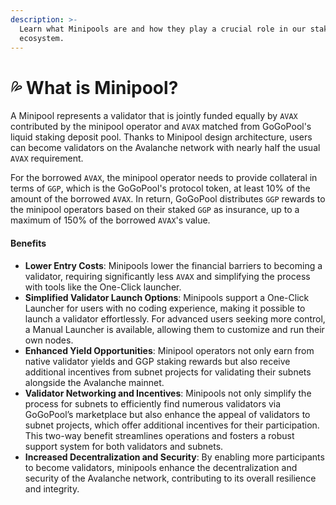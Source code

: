 ```yaml
---
description: >-
  Learn what Minipools are and how they play a crucial role in our staking
  ecosystem.
---
```


# 💦 What is Minipool?

A Minipool represents a validator that is jointly funded equally by `AVAX` contributed by the minipool operator and `AVAX` matched from GoGoPool's liquid staking deposit pool. Thanks to Minipool design architecture, users can become validators on the Avalanche network with nearly half the usual `AVAX` requirement.

For the borrowed `AVAX`, the minipool operator needs to provide collateral in terms of `GGP`, which is the GoGoPool's protocol token, at least 10% of the amount of the borrowed `AVAX`. In return, GoGoPool distributes `GGP` rewards to the minipool operators based on their staked `GGP` as insurance, up to a maximum of 150% of the borrowed `AVAX`'s value.

#### Benefits

* **Lower Entry Costs**: Minipools lower the financial barriers to becoming a validator, requiring significantly less `AVAX` and simplifying the process with tools like the One-Click launcher.
* **Simplified Validator Launch Options**: Minipools support a One-Click Launcher for users with no coding experience, making it possible to launch a validator effortlessly. For advanced users seeking more control, a Manual Launcher is available, allowing them to customize and run their own nodes.
* **Enhanced Yield Opportunities**: Minipool operators not only earn from native validator yields and GGP staking rewards but also receive additional incentives from subnet projects for validating their subnets alongside the Avalanche mainnet.
* **Validator Networking and Incentives**: Minipools not only simplify the process for subnets to efficiently find numerous validators via GoGoPool’s marketplace but also enhance the appeal of validators to subnet projects, which offer additional incentives for their participation. This two-way benefit streamlines operations and fosters a robust support system for both validators and subnets.
* **Increased Decentralization and Security**: By enabling more participants to become validators, minipools enhance the decentralization and security of the Avalanche network, contributing to its overall resilience and integrity.
